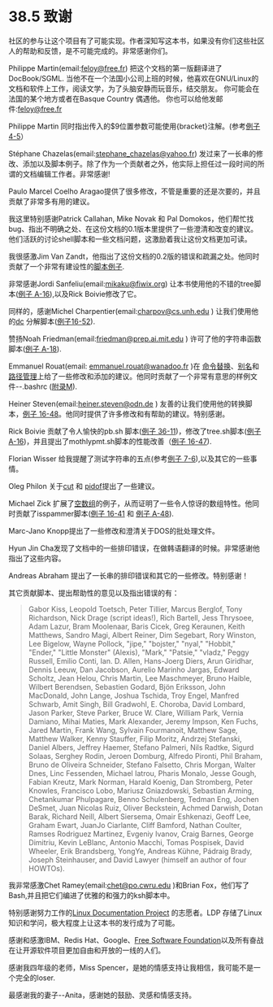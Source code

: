 # 38.5 致谢

社区的参与让这个项目有了可能实现。作者深知写这本书，如果没有你们这些社区人的帮助和反馈，是不可能完成的。非常感谢你们。

Philippe Martin(email:feloy@free.fr) 把这个文档的第一版翻译进了 DocBook/SGML. 当他不在一个法国小公司上班的时候，他喜欢在GNU/Linux的文档和软件上工作，阅读文学，为了头脑安静而玩音乐，结交朋友。 你可能会在法国的某个地方或者在Basque Country 偶遇他。 你也可以给他发邮件:feloy@free.fr

Philippe Martin 同时指出传入的$9位置参数可能使用{bracket}注解。(参考[例子 4-5](http://tldp.org/LDP/abs/html/othertypesv.html#EX17)）

Stéphane Chazelas(email:stephane_chazelas@yahoo.fr) 发过来了一长串的修改、添加以及脚本例子。除了作为一个贡献者之外，他实际上担任过一段时间的所谓的文档编辑工作者。非常感谢!

Paulo Marcel Coelho Aragao提供了很多修改，不管是重要的还是次要的，并且贡献了非常多有用的建议。

我这里特别感谢Patrick Callahan, Mike Novak 和 Pal Domokos，他们帮忙找bug、指出不明确之处、在这份文档的0.1版本里提供了一些澄清和改变的建议。他们活跃的讨论shell脚本和一些文档问题，这激励着我让这份文档更加可读。

我很感激Jim Van Zandt，他指出了这份文档的0.2版的错误和疏漏之处。他同时贡献了一个非常有建设性的[脚本例子](http://tldp.org/LDP/abs/html/contributed-scripts.html#ZFIFO).

非常感谢Jordi Sanfeliu(email:mikaku@fiwix.org) 让本书使用他的不错的tree脚本([例子 A-16](http://tldp.org/LDP/abs/html/contributed-scripts.html#TREE)),以及Rick Boivie修改了它。

同样的，感谢Michel Charpentier(email:charpov@cs.unh.edu ) 让我们使用他的[dc](http://tldp.org/LDP/abs/html/mathc.html#DCREF) 分解脚本([例子16-52](http://tldp.org/LDP/abs/html/mathc.html#FACTR)).

赞扬Noah Friedman(email:friedman@prep.ai.mit.edu ) 许可了他的字符串函数脚本([例子 A-18](http://tldp.org/LDP/abs/html/contributed-scripts.html#STRING)).

Emmanuel Rouat(email: emmanuel.rouat@wanadoo.fr )在 [命令替换](http://tldp.org/LDP/abs/html/commandsub.html#COMMANDSUBREF)、[别名](http://tldp.org/LDP/abs/html/aliases.html#ALIASREF)和[路径管理](http://tldp.org/LDP/abs/html/pathmanagement.html)上给了一些修改和添加的建议。他同时贡献了一个非常有意思的样例文件--.bashrc ([附录M](http://tldp.org/LDP/abs/html/sample-bashrc.html)).

Heiner Steven(email:heiner.steven@odn.de ) 友善的让我们使用他的转换脚本，[例子 16-48](http://tldp.org/LDP/abs/html/mathc.html#BASE)。他同时提供了许多修改和有帮助的建议。特别感谢。

Rick Boivie 贡献了令人愉快的pb.sh 脚本([例子 36-11](http://tldp.org/LDP/abs/html/recursionsct.html#PBOOK))，修改了tree.sh脚本([例子 A-16](http://tldp.org/LDP/abs/html/contributed-scripts.html#TREE))，并且提出了mothlypmt.sh脚本的性能改善（[例子 16-47](http://tldp.org/LDP/abs/html/mathc.html#MONTHLYPMT)).

Florian Wisser 给我提醒了测试字符串的五点(参考[例子 7-6](http://tldp.org/LDP/abs/html/comparison-ops.html#STRTEST)),以及其它的一些事情。

Oleg Philon 关于[cut](http://tldp.org/LDP/abs/html/textproc.html#CUTREF) 和 [pidof](http://tldp.org/LDP/abs/html/system.html#PIDOFREF)提出了一些建议。

Michael Zick 扩展了[空数组](http://tldp.org/LDP/abs/html/arrays.html#EMPTYARRAY)的例子，从而证明了一些令人惊讶的数组特性。他同时贡献了isspammer脚本([例子 16-41](http://tldp.org/LDP/abs/html/communications.html#ISSPAMMER) 和 [例子 A-48](http://tldp.org/LDP/abs/html/contributed-scripts.html#ISSPAMMER2)).

Marc-Jano Knopp提出了一些修改和澄清关于DOS的批处理文件。

Hyun Jin Cha发现了文档中的一些排印错误，在做韩语翻译的时候。非常感谢他指出了这些内容。

Andreas Abraham 提出了一长串的排印错误和其它的一些修改。特别感谢！

其它贡献脚本、提出帮助性的意见以及指出错误的有：
> Gabor Kiss, Leopold Toetsch, Peter Tillier, Marcus Berglof, Tony Richardson, Nick Drage (script ideas!), Rich Bartell, Jess Thrysoee, Adam Lazur, Bram Moolenaar, Baris Cicek, Greg Keraunen, Keith Matthews, Sandro Magi, Albert Reiner, Dim Segebart, Rory Winston, Lee Bigelow, Wayne Pollock, "jipe," "bojster," "nyal," "Hobbit," "Ender," "Little Monster" (Alexis), "Mark," "Patsie," "vladz," Peggy Russell, Emilio Conti, Ian. D. Allen, Hans-Joerg Diers, Arun Giridhar, Dennis Leeuw, Dan Jacobson, Aurelio Marinho Jargas, Edward Scholtz, Jean Helou, Chris Martin, Lee Maschmeyer, Bruno Haible, Wilbert Berendsen, Sebastien Godard, Bjön Eriksson, John MacDonald, John Lange, Joshua Tschida, Troy Engel, Manfred Schwarb, Amit Singh, Bill Gradwohl, E. Choroba, David Lombard, Jason Parker, Steve Parker, Bruce W. Clare, William Park, Vernia Damiano, Mihai Maties, Mark Alexander, Jeremy Impson, Ken Fuchs, Jared Martin, Frank Wang, Sylvain Fourmanoit, Matthew Sage, Matthew Walker, Kenny Stauffer, Filip Moritz, Andrzej Stefanski, Daniel Albers, Jeffrey Haemer, Stefano Palmeri, Nils Radtke, Sigurd Solaas, Serghey Rodin, Jeroen Domburg, Alfredo Pironti, Phil Braham, Bruno de Oliveira Schneider, Stefano Falsetto, Chris Morgan, Walter Dnes, Linc Fessenden, Michael Iatrou, Pharis Monalo, Jesse Gough, Fabian Kreutz, Mark Norman, Harald Koenig, Dan Stromberg, Peter Knowles, Francisco Lobo, Mariusz Gniazdowski, Sebastian Arming, Chetankumar Phulpagare, Benno Schulenberg, Tedman Eng, Jochen DeSmet, Juan Nicolas Ruiz, Oliver Beckstein, Achmed Darwish, Dotan Barak, Richard Neill, Albert Siersema, Omair Eshkenazi, Geoff Lee, Graham Ewart, JuanJo Ciarlante, Cliff Bamford, Nathan Coulter, Ramses Rodriguez Martinez, Evgeniy Ivanov, Craig Barnes, George Dimitriu, Kevin LeBlanc, Antonio Macchi, Tomas Pospisek, David Wheeler, Erik Brandsberg, YongYe, Andreas Kühne, Pádraig Brady, Joseph Steinhauser, and David Lawyer (himself an author of four HOWTOs).

我非常感激Chet Ramey(email:chet@po.cwru.edu )和Brian Fox，他们写了Bash,并且把它们编进了优雅的和强力的ksh脚本中。

特别感谢努力工作的[Linux Documentation Project](http://www.tldp.org/) 的志愿者。LDP 存储了Linux知识和学问，极大程度上让这本书的发行成为了可能。

感谢和感激IBM、Redis Hat、Google、[Free Software Foundation](http://www.fsf.org/)以及所有奋战在让开源软件项目更加自由和开放的一线的人们。

感谢我四年级的老师，Miss Spencer，是她的情感支持让我相信，我可能不是一个完全的loser.

最感谢我的妻子--Anita，感谢她的鼓励、灵感和情感支持。
